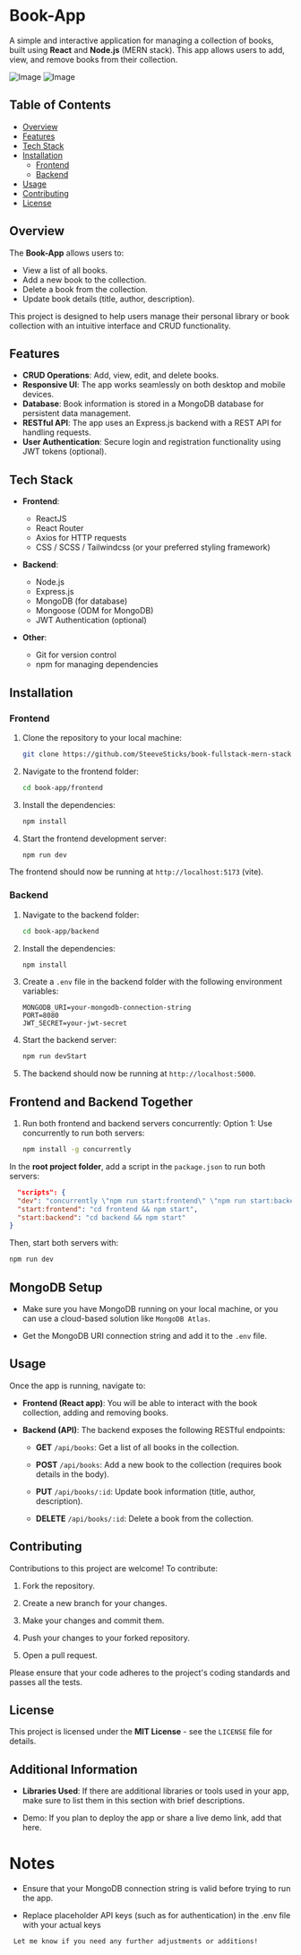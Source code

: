 # Book-App

A simple and interactive application for managing a collection of books, built using **React** and **Node.js** (MERN stack). This app allows users to add, view, and remove books from their collection.

![Image](https://github.com/user-attachments/assets/e5173ffa-3930-43cd-9062-f172d602d4a4) ![Image](https://github.com/user-attachments/assets/646dad61-2f7c-4803-8c73-390f8529e76f)

## Table of Contents

- [Overview](#overview)
- [Features](#features)
- [Tech Stack](#tech-stack)
- [Installation](#installation)
  - [Frontend](#frontend)
  - [Backend](#backend)
- [Usage](#usage)
- [Contributing](#contributing)
- [License](#license)

## Overview

The **Book-App** allows users to:

- View a list of all books.
- Add a new book to the collection.
- Delete a book from the collection.
- Update book details (title, author, description).

This project is designed to help users manage their personal library or book collection with an intuitive interface and CRUD functionality.

## Features

- **CRUD Operations**: Add, view, edit, and delete books.
- **Responsive UI**: The app works seamlessly on both desktop and mobile devices.
- **Database**: Book information is stored in a MongoDB database for persistent data management.
- **RESTful API**: The app uses an Express.js backend with a REST API for handling requests.
- **User Authentication**: Secure login and registration functionality using JWT tokens (optional).

## Tech Stack

- **Frontend**:

  - ReactJS
  - React Router
  - Axios for HTTP requests
  - CSS / SCSS / Tailwindcss (or your preferred styling framework)

- **Backend**:

  - Node.js
  - Express.js
  - MongoDB (for database)
  - Mongoose (ODM for MongoDB)
  - JWT Authentication (optional)

- **Other**:
  - Git for version control
  - npm for managing dependencies

## Installation

### Frontend

1. Clone the repository to your local machine:

   ```bash
   git clone https://github.com/SteeveSticks/book-fullstack-mern-stack-app.git

   ```

2. Navigate to the frontend folder:

   ```bash
   cd book-app/frontend

   ```

3. Install the dependencies:

   ```bash
   npm install

   ```

4. Start the frontend development server:
   ```bash
   npm run dev
   ```

The frontend should now be running at `http://localhost:5173` (vite).

### Backend

1. Navigate to the backend folder:

   ```bash
   cd book-app/backend

   ```

2. Install the dependencies:

   ```bash
   npm install

   ```

3. Create a `.env` file in the backend folder with the following environment variables:

   ```plaintext
   MONGODB_URI=your-mongodb-connection-string
   PORT=8080
   JWT_SECRET=your-jwt-secret
   ```

4. Start the backend server:

   ```bash
   npm run devStart
   ```

5. The backend should now be running at `http://localhost:5000`.

## Frontend and Backend Together

1. Run both frontend and backend servers concurrently:
   Option 1: Use concurrently to run both servers:
   ```bash
   npm install -g concurrently
   ```

In the **root project folder**, add a script in the `package.json` to run both servers:

```json
  "scripts": {
  "dev": "concurrently \"npm run start:frontend\" \"npm run start:backend\"",
  "start:frontend": "cd frontend && npm start",
  "start:backend": "cd backend && npm start"
}
```

Then, start both servers with:

```bash
npm run dev
```

## MongoDB Setup

- Make sure you have MongoDB running on your local machine, or you can use a cloud-based solution like `MongoDB Atlas`.

- Get the MongoDB URI connection string and add it to the `.env` file.

## Usage

Once the app is running, navigate to:

- **Frontend (React app)**: You will be able to interact with the book collection, adding and removing books.

- **Backend (API)**: The backend exposes the following RESTful endpoints:

  - **GET** `/api/books`: Get a list of all books in the collection.

  - **POST** `/api/books`: Add a new book to the collection (requires book details in the body).

  - **PUT** `/api/books/:id`: Update book information (title, author, description).

  - **DELETE** `/api/books/:id`: Delete a book from the collection.

## Contributing

Contributions to this project are welcome! To contribute:

1. Fork the repository.

2. Create a new branch for your changes.

3. Make your changes and commit them.

4. Push your changes to your forked repository.

5. Open a pull request.

Please ensure that your code adheres to the project's coding standards and passes all the tests.

## License

This project is licensed under the **MIT License** - see the `LICENSE` file for details.

## Additional Information

- **Libraries Used**: If there are additional libraries or tools used in your app, make sure to list them in this section with brief descriptions.

- Demo: If you plan to deploy the app or share a live demo link, add that here.

# Notes

- Ensure that your MongoDB connection string is valid before trying to run the app.

- Replace placeholder API keys (such as for authentication) in the .env file with your actual keys

```vbnet
 Let me know if you need any further adjustments or additions!
```
